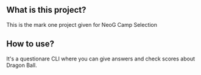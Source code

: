 ## What is this project?

This is the mark one project given for NeoG Camp Selection

## How to use?

It's a questionare CLI where you can give answers and check scores about Dragon Ball.
